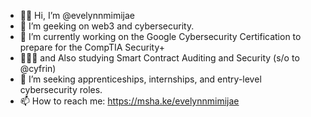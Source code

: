 - 👋🏽 Hi, I’m @evelynnmimijae
- 👀 I’m geeking on web3 and cybersecurity.
- 🌱 I’m currently working on the Google Cybersecurity Certification to prepare for the CompTIA Security+
- 👩🏽‍🎓 and Also studying Smart Contract Auditing and Security (s/o to @cyfrin)  
- 💞️ I’m seeking apprenticeships, internships, and entry-level cybersecurity roles. 
- 📫 How to reach me: https://msha.ke/evelynnmimijae

<!---
evelynnmimijae/evelynnmimijae is a ✨ special ✨ repository because its `README.md` (this file) appears on your GitHub profile.
You can click the Preview link to take a look at your changes.
--->
